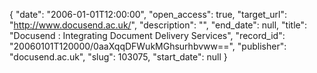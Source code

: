{
  "date": "2006-01-01T12:00:00", 
  "open_access": true, 
  "target_url": "http://www.docusend.ac.uk/", 
  "description": "", 
  "end_date": null, 
  "title": "Docusend : Integrating Document Delivery Services", 
  "record_id": "20060101T120000/0aaXqqDFWukMGhsurhbvww==", 
  "publisher": "docusend.ac.uk", 
  "slug": 103075, 
  "start_date": null
}

